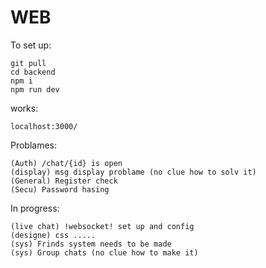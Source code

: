 # WEB

To set up:

    git pull
    cd backend
    npm i
    npm run dev

works:

    localhost:3000/


Problames:

    (Auth) /chat/{id} is open
    (display) msg display problame (no clue how to solv it)
    (General) Register check
    (Secu) Password hasing


In progress:

    (live chat) !websocket! set up and config
    (designe) css .....
    (sys) Frinds system needs to be made
    (sys) Group chats (no clue how to make it)